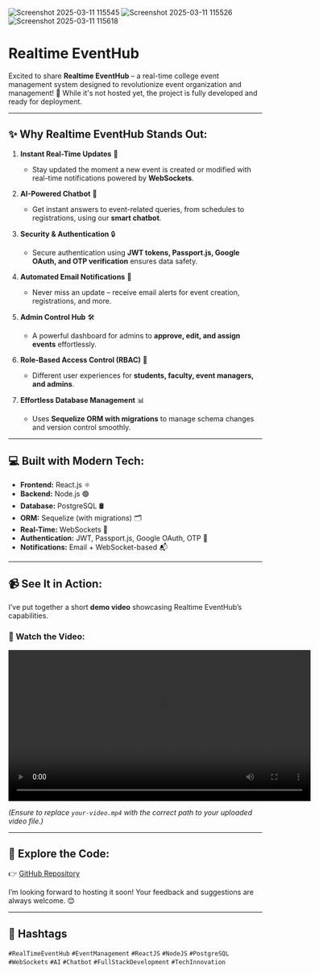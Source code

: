 
![Screenshot 2025-03-11 115545](https://github.com/user-attachments/assets/4b34f689-c21d-4917-b660-b08065f705b3)
![Screenshot 2025-03-11 115526](https://github.com/user-attachments/assets/4148cfd0-8f82-44bd-b36d-3c94b151d7ff)
![Screenshot 2025-03-11 115618](https://github.com/user-attachments/assets/f8cd5365-9f21-4f5d-83c4-a4545df39b44)
# Realtime EventHub

Excited to share **Realtime EventHub** – a real-time college event management system designed to revolutionize event organization and management! 🎉 While it's not hosted yet, the project is fully developed and ready for deployment.

---

## ✨ Why Realtime EventHub Stands Out:

1. **Instant Real-Time Updates** 🚀  
   - Stay updated the moment a new event is created or modified with real-time notifications powered by **WebSockets**.

2. **AI-Powered Chatbot** 🤖  
   - Get instant answers to event-related queries, from schedules to registrations, using our **smart chatbot**.

3. **Security & Authentication** 🔒  
   - Secure authentication using **JWT tokens, Passport.js, Google OAuth, and OTP verification** ensures data safety.

4. **Automated Email Notifications** 📩  
   - Never miss an update – receive email alerts for event creation, registrations, and more.

5. **Admin Control Hub** 🛠️  
   - A powerful dashboard for admins to **approve, edit, and assign events** effortlessly.

6. **Role-Based Access Control (RBAC)** 👥  
   - Different user experiences for **students, faculty, event managers, and admins**.

7. **Effortless Database Management** 📊  
   - Uses **Sequelize ORM with migrations** to manage schema changes and version control smoothly.

---

## 💻 Built with Modern Tech:

- **Frontend:** React.js ⚛️
- **Backend:** Node.js 🟢
- **Database:** PostgreSQL 🛢️
- **ORM:** Sequelize (with migrations) 🗂️
- **Real-Time:** WebSockets 🔄
- **Authentication:** JWT, Passport.js, Google OAuth, OTP 🔑
- **Notifications:** Email + WebSocket-based 📬

---

## 📹 See It in Action:
I’ve put together a short **demo video** showcasing Realtime EventHub’s capabilities.  

### 🔗 Watch the Video:
<video width="600" controls>
  <source src="C:\Users\sethi\Downloads\video_eventhub.mp4" type="video/mp4">
  Your browser does not support the video tag.
</video>

*(Ensure to replace `your-video.mp4` with the correct path to your uploaded video file.)*

---

## 🔗 Explore the Code:
👉 [GitHub Repository](https://lnkd.in/dDHUUg_v)

I’m looking forward to hosting it soon! Your feedback and suggestions are always welcome. 😊

---

## 🔖 Hashtags

`#RealTimeEventHub` `#EventManagement` `#ReactJS` `#NodeJS` `#PostgreSQL` `#WebSockets` `#AI` `#Chatbot` `#FullStackDevelopment` `#TechInnovation`

